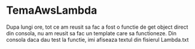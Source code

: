 # TemaAwsLambda

Dupa lungi ore, tot ce am reusit sa fac a fost o functie de get object direct din consola, nu am reusit sa fac un template care sa functioneze. Din consola daca dau test la functie, imi afiseaza textul din fisierul Lambda.txt
